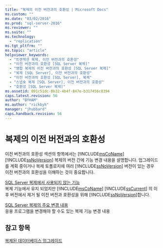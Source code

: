 ```yaml
---
title: "복제의 이전 버전과의 호환성 | Microsoft Docs"
ms.custom: ""
ms.date: "03/02/2016"
ms.prod: "sql-server-2016"
ms.reviewer: ""
ms.suite: ""
ms.technology: 
  - "replication"
ms.tgt_pltfrm: ""
ms.topic: "article"
helpviewer_keywords: 
  - "트랜잭션 복제, 이전 버전과의 호환성"
  - "이전 버전과의 호환성 [SQL Server 복제]"
  - "병합 복제의 이전 버전과의 호환성 [SQL Server 복제]"
  - "복제 [SQL Server], 이전 버전과의 호환성"
  - "이전 버전과의 호환성 [SQL Server], 복제"
  - "스냅숏 복제 [SQL Server], 이전 버전과의 호환성"
  - "호환성 [SQL Server 복제]"
ms.assetid: 091c51dc-8b32-4b4f-847e-b317456c8394
caps.latest.revision: 56
author: "BYHAM"
ms.author: "rickbyh"
manager: "jhubbard"
caps.handback.revision: 56
---
```

# 복제의 이전 버전과의 호환성
  이전 버전과의 호환성 섹션의 항목에서는 [!INCLUDE[msCoName](../../includes/msconame-md.md)] [!INCLUDE[ssNoVersion](../../includes/ssnoversion-md.md)] 복제의 버전 간에 기능 변경 내용을 설명합니다. 업그레이드를 계획 중이거나 복제 토폴로지에 여러 [!INCLUDE[ssNoVersion](../../includes/ssnoversion-md.md)] 버전이 있는 경우 이전 버전과의 호환성을 이해하는 것이 중요합니다.  
  
 [SQL Server 복제에서 사용되지 않는 기능](../../relational-databases/replication/deprecated-features-in-sql-server-replication.md)  
 복제 기능에서 유지 되었지만 [!INCLUDE[msCoName](../../includes/msconame-md.md)] [!INCLUDE[ssCurrent](../../includes/sscurrent-md.md)] 의 이후 버전에서 제거 될 이전 버전과 호환성을 위해 [!INCLUDE[ssNoVersion](../../includes/ssnoversion-md.md)]합니다.  
  
 [SQL Server 복제의 주요 변경 내용](../../relational-databases/replication/breaking-changes-in-sql-server-replication.md)  
 응용 프로그램을 변경해야 할 수도 있는 복제 기능 변경 내용  
  
## 참고 항목  
 [복제된 데이터베이스 업그레이드](../../database-engine/install-windows/upgrade-replicated-databases.md)  
  
  